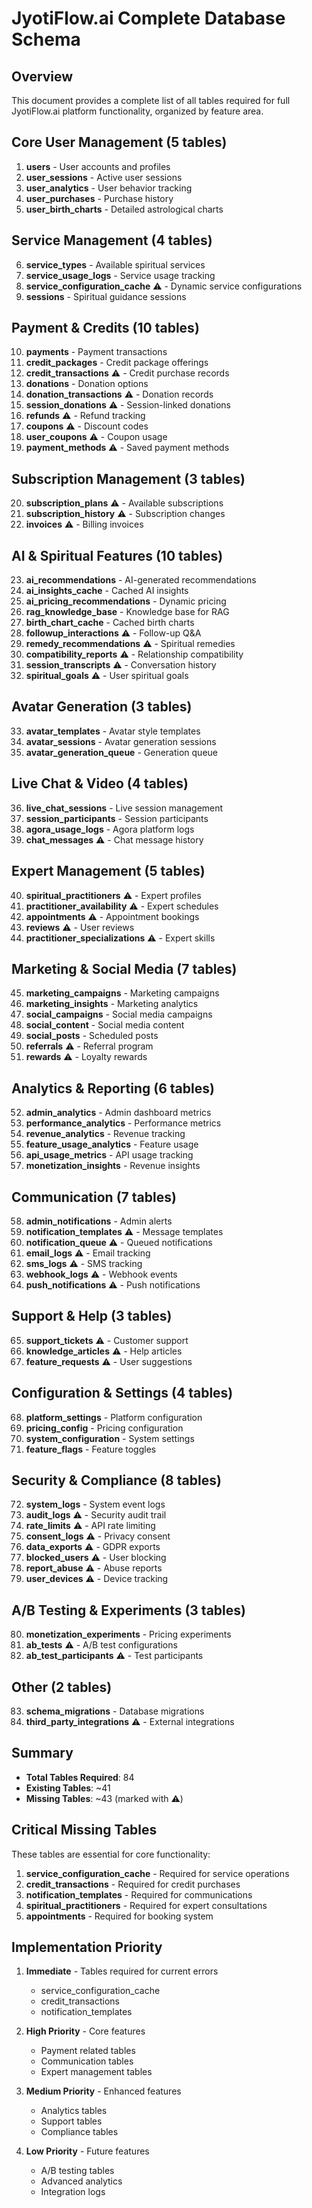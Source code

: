 # JyotiFlow.ai Complete Database Schema

## Overview
This document provides a complete list of all tables required for full JyotiFlow.ai platform functionality, organized by feature area.

## Core User Management (5 tables)
1. **users** - User accounts and profiles
2. **user_sessions** - Active user sessions
3. **user_analytics** - User behavior tracking
4. **user_purchases** - Purchase history
5. **user_birth_charts** - Detailed astrological charts

## Service Management (4 tables)
6. **service_types** - Available spiritual services
7. **service_usage_logs** - Service usage tracking
8. **service_configuration_cache** ⚠️ - Dynamic service configurations
9. **sessions** - Spiritual guidance sessions

## Payment & Credits (10 tables)
10. **payments** - Payment transactions
11. **credit_packages** - Credit package offerings
12. **credit_transactions** ⚠️ - Credit purchase records
13. **donations** - Donation options
14. **donation_transactions** ⚠️ - Donation records
15. **session_donations** ⚠️ - Session-linked donations
16. **refunds** ⚠️ - Refund tracking
17. **coupons** ⚠️ - Discount codes
18. **user_coupons** ⚠️ - Coupon usage
19. **payment_methods** ⚠️ - Saved payment methods

## Subscription Management (3 tables)
20. **subscription_plans** ⚠️ - Available subscriptions
21. **subscription_history** ⚠️ - Subscription changes
22. **invoices** ⚠️ - Billing invoices

## AI & Spiritual Features (10 tables)
23. **ai_recommendations** - AI-generated recommendations
24. **ai_insights_cache** - Cached AI insights
25. **ai_pricing_recommendations** - Dynamic pricing
26. **rag_knowledge_base** - Knowledge base for RAG
27. **birth_chart_cache** - Cached birth charts
28. **followup_interactions** ⚠️ - Follow-up Q&A
29. **remedy_recommendations** ⚠️ - Spiritual remedies
30. **compatibility_reports** ⚠️ - Relationship compatibility
31. **session_transcripts** ⚠️ - Conversation history
32. **spiritual_goals** ⚠️ - User spiritual goals

## Avatar Generation (3 tables)
33. **avatar_templates** - Avatar style templates
34. **avatar_sessions** - Avatar generation sessions
35. **avatar_generation_queue** - Generation queue

## Live Chat & Video (4 tables)
36. **live_chat_sessions** - Live session management
37. **session_participants** - Session participants
38. **agora_usage_logs** - Agora platform logs
39. **chat_messages** ⚠️ - Chat message history

## Expert Management (5 tables)
40. **spiritual_practitioners** ⚠️ - Expert profiles
41. **practitioner_availability** ⚠️ - Expert schedules
42. **appointments** ⚠️ - Appointment bookings
43. **reviews** ⚠️ - User reviews
44. **practitioner_specializations** ⚠️ - Expert skills

## Marketing & Social Media (7 tables)
45. **marketing_campaigns** - Marketing campaigns
46. **marketing_insights** - Marketing analytics
47. **social_campaigns** - Social media campaigns
48. **social_content** - Social media content
49. **social_posts** - Scheduled posts
50. **referrals** ⚠️ - Referral program
51. **rewards** ⚠️ - Loyalty rewards

## Analytics & Reporting (6 tables)
52. **admin_analytics** - Admin dashboard metrics
53. **performance_analytics** - Performance metrics
54. **revenue_analytics** - Revenue tracking
55. **feature_usage_analytics** - Feature usage
56. **api_usage_metrics** - API usage tracking
57. **monetization_insights** - Revenue insights

## Communication (7 tables)
58. **admin_notifications** - Admin alerts
59. **notification_templates** ⚠️ - Message templates
60. **notification_queue** ⚠️ - Queued notifications
61. **email_logs** ⚠️ - Email tracking
62. **sms_logs** ⚠️ - SMS tracking
63. **webhook_logs** ⚠️ - Webhook events
64. **push_notifications** ⚠️ - Push notifications

## Support & Help (3 tables)
65. **support_tickets** ⚠️ - Customer support
66. **knowledge_articles** ⚠️ - Help articles
67. **feature_requests** ⚠️ - User suggestions

## Configuration & Settings (4 tables)
68. **platform_settings** - Platform configuration
69. **pricing_config** - Pricing configuration
70. **system_configuration** - System settings
71. **feature_flags** - Feature toggles

## Security & Compliance (8 tables)
72. **system_logs** - System event logs
73. **audit_logs** ⚠️ - Security audit trail
74. **rate_limits** ⚠️ - API rate limiting
75. **consent_logs** ⚠️ - Privacy consent
76. **data_exports** ⚠️ - GDPR exports
77. **blocked_users** ⚠️ - User blocking
78. **report_abuse** ⚠️ - Abuse reports
79. **user_devices** ⚠️ - Device tracking

## A/B Testing & Experiments (3 tables)
80. **monetization_experiments** - Pricing experiments
81. **ab_tests** ⚠️ - A/B test configurations
82. **ab_test_participants** ⚠️ - Test participants

## Other (2 tables)
83. **schema_migrations** - Database migrations
84. **third_party_integrations** ⚠️ - External integrations

## Summary
- **Total Tables Required**: 84
- **Existing Tables**: ~41
- **Missing Tables**: ~43 (marked with ⚠️)

## Critical Missing Tables
These tables are essential for core functionality:
1. **service_configuration_cache** - Required for service operations
2. **credit_transactions** - Required for credit purchases
3. **notification_templates** - Required for communications
4. **spiritual_practitioners** - Required for expert consultations
5. **appointments** - Required for booking system

## Implementation Priority
1. **Immediate** - Tables required for current errors
   - service_configuration_cache
   - credit_transactions
   - notification_templates

2. **High Priority** - Core features
   - Payment related tables
   - Communication tables
   - Expert management tables

3. **Medium Priority** - Enhanced features
   - Analytics tables
   - Support tables
   - Compliance tables

4. **Low Priority** - Future features
   - A/B testing tables
   - Advanced analytics
   - Integration logs